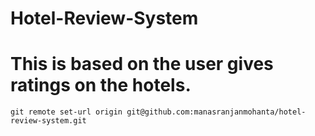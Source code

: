# Hotel-Review-System
# This is based on the user gives ratings on the hotels.
`git remote set-url origin git@github.com:manasranjanmohanta/hotel-review-system.git`
